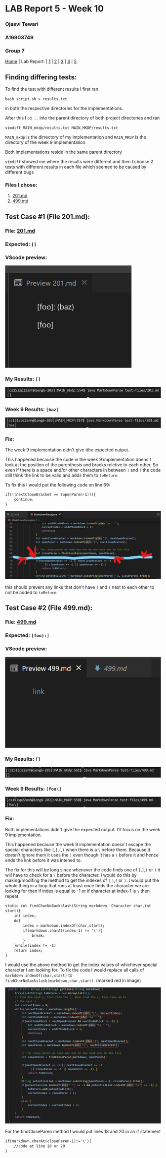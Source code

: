 # LAB Report 5 - Week 10
### Ojasvi Tewari
### A16903749
### Group 7

[Home](index.html) | Lab Report: | [1](lab-report-1-week-2.html) | [2](lab-report-2-week-4.html) | [3](lab-report-3-week-6.html) | [4](lab-report-4-week-8.html) | [5](lab-report-5-week-10.html)

## Finding differing tests:

To find the test with different results I first ran 

`bash script.sh > results.txt`

in both the respective directories for the implementations.

After this I `cd ..` into the parent directory of both project directories and ran

`vimdiff MAIN_mkdp/results.txt MAIN_MKDP/results.txt`

`MAIN_mkdp` is the dirrectory of my implementation and `MAIN_MKDP` is the directory of the week 9 implementation

Both implementations reside in the same parent directory

`vimdiff` showed me where the results were different and then I choose 2 tests with different results in each file which seemed to be caused by different bugs

### Files I chose:

1. [201.md](https://github.com/nidhidhamnani/markdown-parser/blob/main/test-files/201.md)
2. [499.md](https://github.com/nidhidhamnani/markdown-parser/blob/main/test-files/499.md)


## Test Case \#1 (File 201.md):

### File: [201.md](https://github.com/nidhidhamnani/markdown-parser/blob/main/test-files/201.md)

### Expected: `[]`

### VScode preview:

![VScode preview 201.md](Screenshots/LAB5_201Preview.png)

### My Results: `[]`

![Running 201 my implementation](Screenshots/LAB5_201MyResult.png)

### Week 9 Results: `[baz]`

![Running 201 week 9 implementation](Screenshots/LAB5_201Week9Result.png)

### Fix:

The week 9 implementation didn't give tthe expected output.

This happened because the code in the week 9 implementation doens't look at the position of the parenthesis and bracks reletive to each other. So even if there is a space and/or other characters in between `]` and `(` the code still think the link to be valid and adds them to `toReturn`.

To fix this I would put the following code on line 69:
```
if(!(nextCloseBracket == (openParen-1))){
    continue;
}
```

![Point at where to add code](Screenshots/LAB5_201Week9Code_.jpg)

this should prevent any links that don't have `]` and `(` next to each other to not be added to `toReturn`.

## Test Case \#2 (File 499.md):

### File: [499.md](https://github.com/nidhidhamnani/markdown-parser/blob/main/test-files/499.md)

### Expected: `[foo):]`

### VScode preview:

![VScode preview 499.md](Screenshots/LAB5_499Preview.png)

### My Results: `[]`

![Running 499 my implementation](Screenshots/LAB5_499MyResult.png)

### Week 9 Results: `[foo\]`

![Running 499 week 9 implementation](Screenshots/LAB5_499Week9Result.png)

### Fix:

Both implementations didn't give the expected output. I'll focus on the week 9 implementation.

This happened because the week 9 implementation doesn't escape the special characters like `[`,`]`,`(`,`)` when there is a `\` before them. Because it doesn't ignore them it uses the `)` even though it has a `\` before it and hence ends the link before it was intened to.

The fix for this will be long since whenever the code finds one of `[`,`]`,`(` or `)` it will have to check for a `\` before the character. I would do this by making/modifing the method to get the indexes of `[`,`]`,`(` or `)`. I would put the whole thing in a loop that runs at least once finds the character we are looking for then if index is equal to -1 or if character at index-1 is `\` then repeat.

```
static int findCharNoBackslash(String markdown, Character char,int start){
    int index;
    do{
        index = markdown.indexOf(char,start);
        if(markdown.charAt(index-1) != '\'){
            break;
        }
    }while(index != -1)
    return index;
}
```

I would use the above method to get the index values of whichever special character I am looking for. To fix the code I would replace all calls of `markdown.indexOf(char,start)` to `findCharNoBackslash(markdown,char,start)`. (marked red in image)

![Code highlights](Screenshots/LAB5_499Week9Code_11.jpg)

For the findCloseParen method I would put lines 18 and 20 in an if statement 
```
if(markdown.charAt(closeParen-1)!='\'){
    //code at line 18 or 20
}
```
